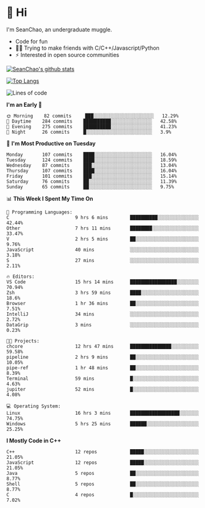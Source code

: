 # 👋 Hi
I'm SeanChao, an undergraduate muggle.

- Code for fun
- 👨‍💻 Trying to make friends with C/C++/Javascript/Python
- ⚡ Interested in open source communities

[![SeanChao's github stats](https://i-github-readme-stats.vercel.app/api?username=seanchao&show_icons=true)](https://github.com/anuraghazra/github-readme-stats)

[![Top Langs](https://i-github-readme-stats.vercel.app/api/top-langs/?username=seanchao&layout=compact)](https://github.com/anuraghazra/github-readme-stats)

<!--START_SECTION:waka-->
![Lines of code](https://img.shields.io/badge/From%20Hello%20World%20I%27ve%20Written-1.6%20million%20lines%20of%20code-blue)

**I'm an Early 🐤** 

```text
🌞 Morning    82 commits     ███░░░░░░░░░░░░░░░░░░░░░░   12.29% 
🌆 Daytime    284 commits    ██████████░░░░░░░░░░░░░░░   42.58% 
🌃 Evening    275 commits    ██████████░░░░░░░░░░░░░░░   41.23% 
🌙 Night      26 commits     █░░░░░░░░░░░░░░░░░░░░░░░░   3.9%

```
📅 **I'm Most Productive on Tuesday** 

```text
Monday       107 commits    ████░░░░░░░░░░░░░░░░░░░░░   16.04% 
Tuesday      124 commits    ████░░░░░░░░░░░░░░░░░░░░░   18.59% 
Wednesday    87 commits     ███░░░░░░░░░░░░░░░░░░░░░░   13.04% 
Thursday     107 commits    ████░░░░░░░░░░░░░░░░░░░░░   16.04% 
Friday       101 commits    ███░░░░░░░░░░░░░░░░░░░░░░   15.14% 
Saturday     76 commits     ██░░░░░░░░░░░░░░░░░░░░░░░   11.39% 
Sunday       65 commits     ██░░░░░░░░░░░░░░░░░░░░░░░   9.75%

```


📊 **This Week I Spent My Time On** 

```text
💬 Programming Languages: 
C                        9 hrs 6 mins        ██████████░░░░░░░░░░░░░░░   42.44% 
Other                    7 hrs 11 mins       ████████░░░░░░░░░░░░░░░░░   33.47% 
V                        2 hrs 5 mins        ██░░░░░░░░░░░░░░░░░░░░░░░   9.76% 
JavaScript               40 mins             ░░░░░░░░░░░░░░░░░░░░░░░░░   3.18% 
S                        27 mins             ░░░░░░░░░░░░░░░░░░░░░░░░░   2.11%

🔥 Editors: 
VS Code                  15 hrs 14 mins      █████████████████░░░░░░░░   70.94% 
Zsh                      3 hrs 59 mins       ████░░░░░░░░░░░░░░░░░░░░░   18.6% 
Browser                  1 hr 36 mins        ██░░░░░░░░░░░░░░░░░░░░░░░   7.51% 
IntelliJ                 34 mins             ░░░░░░░░░░░░░░░░░░░░░░░░░   2.72% 
DataGrip                 3 mins              ░░░░░░░░░░░░░░░░░░░░░░░░░   0.23%

🐱‍💻 Projects: 
chcore                   12 hrs 47 mins      ███████████████░░░░░░░░░░   59.58% 
pipeline                 2 hrs 9 mins        ██░░░░░░░░░░░░░░░░░░░░░░░   10.05% 
pipe-ref                 1 hr 48 mins        ██░░░░░░░░░░░░░░░░░░░░░░░   8.39% 
Terminal                 59 mins             █░░░░░░░░░░░░░░░░░░░░░░░░   4.63% 
jupiter                  52 mins             █░░░░░░░░░░░░░░░░░░░░░░░░   4.08%

💻 Operating System: 
Linux                    16 hrs 3 mins       ██████████████████░░░░░░░   74.75% 
Windows                  5 hrs 25 mins       ██████░░░░░░░░░░░░░░░░░░░   25.25%

```

**I Mostly Code in C++** 

```text
C++                      12 repos            █████░░░░░░░░░░░░░░░░░░░░   21.05% 
JavaScript               12 repos            █████░░░░░░░░░░░░░░░░░░░░   21.05% 
Java                     5 repos             ██░░░░░░░░░░░░░░░░░░░░░░░   8.77% 
Shell                    5 repos             ██░░░░░░░░░░░░░░░░░░░░░░░   8.77% 
C                        4 repos             █░░░░░░░░░░░░░░░░░░░░░░░░   7.02%

```



<!--END_SECTION:waka-->

